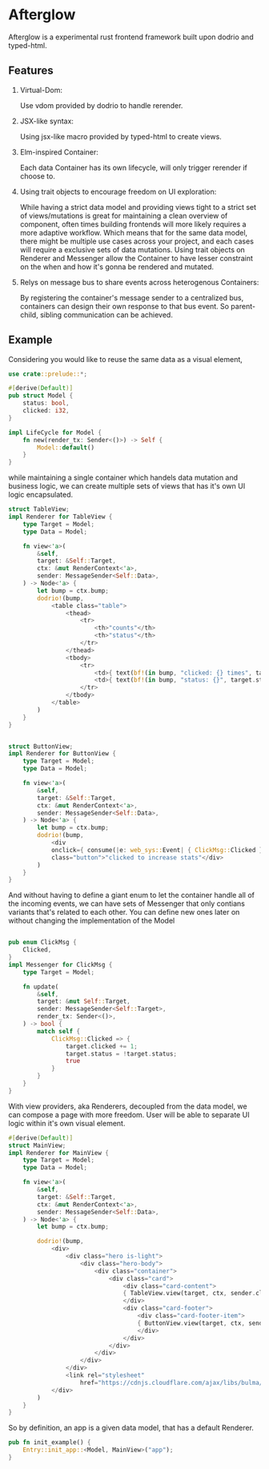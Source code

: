 # Afterglow

Afterglow is a experimental rust frontend framework built upon dodrio and typed-html.

## Features

1. Virtual-Dom: 
    
    Use vdom provided by dodrio to handle rerender.
2. JSX-like syntax:

    Using jsx-like macro provided by typed-html to create views.
3. Elm-inspired Container:

    Each data Container has its own lifecycle, will only trigger rerender if choose to.
3. Using trait objects to encourage freedom on UI exploration: 

    While having a strict data model and providing views tight to a strict set of views/mutations is great for maintaining a clean overview of component, often times building frontends will more likely requires a more adaptive workflow. Which means that for the same data model, there might be multiple use cases across your project, and each cases will require a exclusive sets of data mutations. Using trait objects on Renderer and Messenger allow the Container to have lesser constraint on the when and how it's gonna be rendered and mutated.
4. Relys on message bus to share events across heterogenous Containers:

    By registering the container's message sender to a centralized bus, containers can design their own response to that bus event. So parent-child, sibling communication can be achieved.

## Example

Considering you would like to reuse the same data as a visual element,

```rust
use crate::prelude::*;

#[derive(Default)]
pub struct Model {
    status: bool,
    clicked: i32,
}

impl LifeCycle for Model {
    fn new(render_tx: Sender<()>) -> Self {
        Model::default()
    }
}
```

while maintaining a single container which handels data mutation and business logic, we can create multiple sets of views that has it's own UI logic encapsulated. 


```rust
struct TableView;
impl Renderer for TableView {
    type Target = Model;
    type Data = Model;

    fn view<'a>(
        &self,
        target: &Self::Target,
        ctx: &mut RenderContext<'a>,
        sender: MessageSender<Self::Data>,
    ) -> Node<'a> {
        let bump = ctx.bump;
        dodrio!(bump,
            <table class="table">
                <thead>
                    <tr>
                        <th>"counts"</th>
                        <th>"status"</th>
                    </tr>
                </thead>
                <tbody>
                    <tr>
                        <td>{ text(bf!(in bump, "clicked: {} times", target.clicked).into_bump_str())}</td>
                        <td>{ text(bf!(in bump, "status: {}", target.status).into_bump_str())}</td>
                    </tr>
                </tbody>
            </table>
        )
    }
}


struct ButtonView;
impl Renderer for ButtonView {
    type Target = Model;
    type Data = Model;

    fn view<'a>(
        &self,
        target: &Self::Target,
        ctx: &mut RenderContext<'a>,
        sender: MessageSender<Self::Data>,
    ) -> Node<'a> {
        let bump = ctx.bump;
        dodrio!(bump,
            <div
            onclick={ consume(|e: web_sys::Event| { ClickMsg::Clicked }, &sender)}
            class="button">"clicked to increase stats"</div>
        )
    }
}
```

And without having to define a giant enum to let the container handle all of the incoming events, we can have sets of Messenger that only contians variants that's related to each other. You can define new ones later on without changing the implementation of the Model

```rust

pub enum ClickMsg {
    Clicked,
}
impl Messenger for ClickMsg {
    type Target = Model;

    fn update(
        &self,
        target: &mut Self::Target,
        sender: MessageSender<Self::Target>,
        render_tx: Sender<()>,
    ) -> bool {
        match self {
            ClickMsg::Clicked => {
                target.clicked += 1;
                target.status = !target.status;
                true
            }
        }
    }
}

```

With view providers, aka Renderers, decoupled from the data model, we can compose a page with more freedom. User will be able to separate UI logic within it's own visual element.

```rust
#[derive(Default)]
struct MainView;
impl Renderer for MainView {
    type Target = Model;
    type Data = Model;

    fn view<'a>(
        &self,
        target: &Self::Target,
        ctx: &mut RenderContext<'a>,
        sender: MessageSender<Self::Data>,
    ) -> Node<'a> {
        let bump = ctx.bump;

        dodrio!(bump,
            <div>
                <div class="hero is-light">
                    <div class="hero-body">
                        <div class="container">
                            <div class="card">
                                <div class="card-content">
                                { TableView.view(target, ctx, sender.clone())}
                                </div>
                                <div class="card-footer">
                                    <div class="card-footer-item">
                                    { ButtonView.view(target, ctx, sender)}
                                    </div>
                                </div>
                            </div>
                        </div>
                    </div>
                </div>
                <link rel="stylesheet" 
                    href="https://cdnjs.cloudflare.com/ajax/libs/bulma/0.7.5/css/bulma.css"/>
            </div>
        )
    }
}

```

So by definition, an app is a given data model, that has a default Renderer.

```rust
pub fn init_example() {
    Entry::init_app::<Model, MainView>("app");
}
```